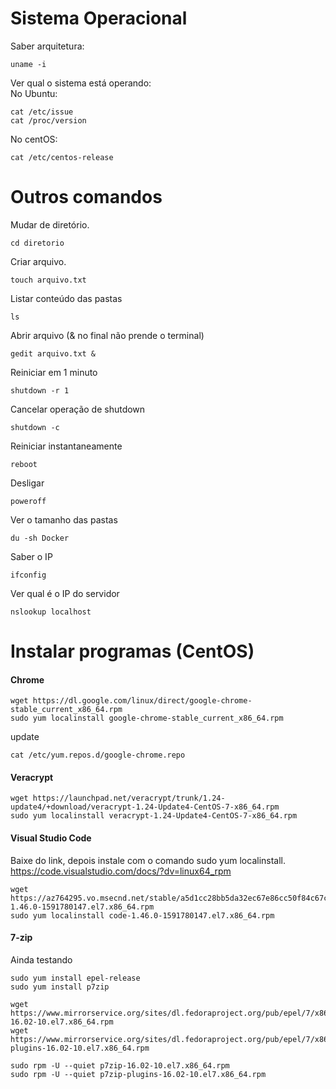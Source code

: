# Sistema Operacional
Saber arquitetura:<br>
```
uname -i
```

Ver qual o sistema está operando:<br>
No Ubuntu:<br>
```
cat /etc/issue
cat /proc/version
```
No centOS:<br>
```
cat /etc/centos-release
```
# Outros comandos

Mudar de diretório.<br>
```
cd diretorio
```

Criar arquivo.<br>
```
touch arquivo.txt
```

Listar conteúdo das pastas<br>
```
ls
```

Abrir arquivo (& no final não prende o terminal)<br>
```
gedit arquivo.txt &
```

Reiniciar em 1 minuto<br>
```
shutdown -r 1
```

Cancelar operação de shutdown<br>
```
shutdown -c
```

Reiniciar instantaneamente<br>
```
reboot
```

Desligar<br>
```
poweroff
```

Ver o tamanho das pastas<br>
```
du -sh Docker
```

Saber o IP<br>
```
ifconfig
```

Ver qual é o IP do servidor<br>
```
nslookup localhost
```

# Instalar programas (CentOS)

#### Chrome
```
wget https://dl.google.com/linux/direct/google-chrome-stable_current_x86_64.rpm
sudo yum localinstall google-chrome-stable_current_x86_64.rpm
```
update<br>
```
cat /etc/yum.repos.d/google-chrome.repo
```
#### Veracrypt
```
wget https://launchpad.net/veracrypt/trunk/1.24-update4/+download/veracrypt-1.24-Update4-CentOS-7-x86_64.rpm
sudo yum localinstall veracrypt-1.24-Update4-CentOS-7-x86_64.rpm
```

#### Visual Studio Code
Baixe do link, depois instale com o comando sudo yum localinstall.<br>
https://code.visualstudio.com/docs/?dv=linux64_rpm<br>
```
wget https://az764295.vo.msecnd.net/stable/a5d1cc28bb5da32ec67e86cc50f84c67cc690321/code-1.46.0-1591780147.el7.x86_64.rpm
sudo yum localinstall code-1.46.0-1591780147.el7.x86_64.rpm
```

#### 7-zip
Ainda testando<br>
```
sudo yum install epel-release
sudo yum install p7zip

wget https://www.mirrorservice.org/sites/dl.fedoraproject.org/pub/epel/7/x86_64/Packages/p/p7zip-16.02-10.el7.x86_64.rpm
wget https://www.mirrorservice.org/sites/dl.fedoraproject.org/pub/epel/7/x86_64/Packages/p/p7zip-plugins-16.02-10.el7.x86_64.rpm

sudo rpm -U --quiet p7zip-16.02-10.el7.x86_64.rpm
sudo rpm -U --quiet p7zip-plugins-16.02-10.el7.x86_64.rpm
```
